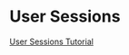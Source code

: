 # User Sessions

[User Sessions Tutorial](https://auth0.com/docs/quickstart/native/ios-swift/03-user-sessions)
